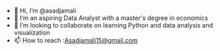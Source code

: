 - 👋 Hi, I’m @asadjamali
- 👀 I’m an aspiring Data Analyst with a master's degree in economics
- 💞️ I’m looking to collaborate on learning Python and data analysis and visualization
- 📫 How to reach :Asadjamali15@gmail.com

<!---
asadjamali/asadjamali is a ✨ special ✨ repository because its `README.md` (this file) appears on your GitHub profile.
You can click the Preview link to take a look at your changes.
--->
